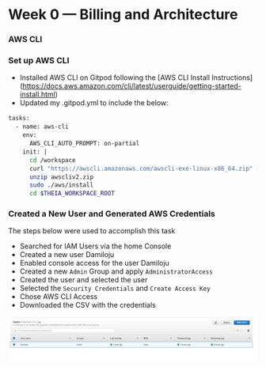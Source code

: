 # Week 0 — Billing and Architecture

### AWS CLI

### Set up AWS CLI
- Installed AWS CLI on Gitpod following the [AWS CLI Install Instructions] (https://docs.aws.amazon.com/cli/latest/userguide/getting-started-install.html)
- Updated my .gitpod.yml to include the below:

```sh
tasks:
  - name: aws-cli
    env:
      AWS_CLI_AUTO_PROMPT: on-partial
    init: |
      cd /workspace
      curl "https://awscli.amazonaws.com/awscli-exe-linux-x86_64.zip" -o "awscliv2.zip"
      unzip awscliv2.zip
      sudo ./aws/install
      cd $THEIA_WORKSPACE_ROOT
```

### Created a New User and Generated AWS Credentials

The steps below were used to accomplish this task

- Searched for IAM Users via the home Console
- Created a new user Damiloju
- Enabled console access for the user Damiloju
- Created a new `Admin` Group and apply `AdministratorAccess`
- Created the user and selected the user
- Selected the `Security Credentials` and `Create Access Key`
- Chose AWS CLI Access
- Downloaded the CSV with the credentials

![User Graphic](_docs/week0/Users.JPG)

